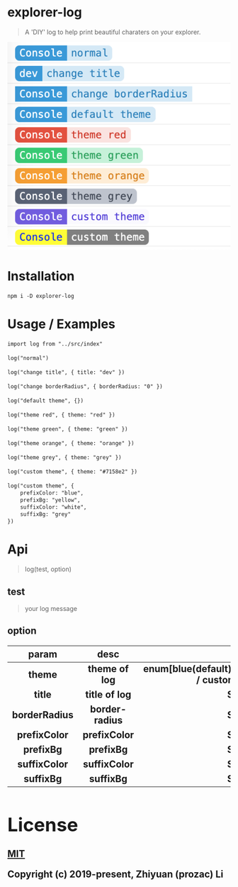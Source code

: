 # explorer-log

> A 'DIY' log to help print beautiful charaters on your explorer.

![](https://github.com/luvsunlight/explorer-log/blob/master/screenshots/main.png)

# Installation

```
npm i -D explorer-log
```

# Usage / Examples

```
import log from "../src/index"

log("normal")

log("change title", { title: "dev" })

log("change borderRadius", { borderRadius: "0" })

log("default theme", {})

log("theme red", { theme: "red" })

log("theme green", { theme: "green" })

log("theme orange", { theme: "orange" })

log("theme grey", { theme: "grey" })

log("custom theme", { theme: "#7158e2" })

log("custom theme", {
	prefixColor: "blue",
	prefixBg: "yellow",
	suffixColor: "white",
	suffixBg: "grey"
})

```

# Api

> log(test, option)

## test <String>

> your log message

## option <Object>

|    param     |     desc      |                             type                              | default |
| :----------: | :-----------: | :-----------------------------------------------------------: | :-----: |
|    theme     | theme of log  | enum[blue(default),green,orange,red,grey] / custom color(hex) |  blue   |
|    title     | title of log  |                            String                             | console |
| borderRadius | border-radius |                            String                             |  "5px"  |
| prefixColor  |  prefixColor  |                            String                             |    -    |
|   prefixBg   |   prefixBg    |                            String                             |    -    |
| suffixColor  |  suffixColor  |                            String                             |    -    |
|   suffixBg   |   suffixBg    |                            String                             |    -    |

# License

[MIT](https://opensource.org/licenses/MIT)

Copyright (c) 2019-present, Zhiyuan (prozac) Li
